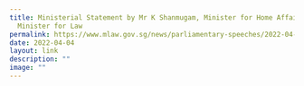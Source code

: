 ```yaml
---
title: Ministerial Statement by Mr K Shanmugam, Minister for Home Affairs and
  Minister for Law
permalink: https://www.mlaw.gov.sg/news/parliamentary-speeches/2022-04-04-ministerial-statement-on-the-establishment-of-a-public-defenders-office-by-mr-k-shanmugam-minister-for-home-affairs-and-minister-for-law/
date: 2022-04-04
layout: link
description: ""
image: ""
---
```



